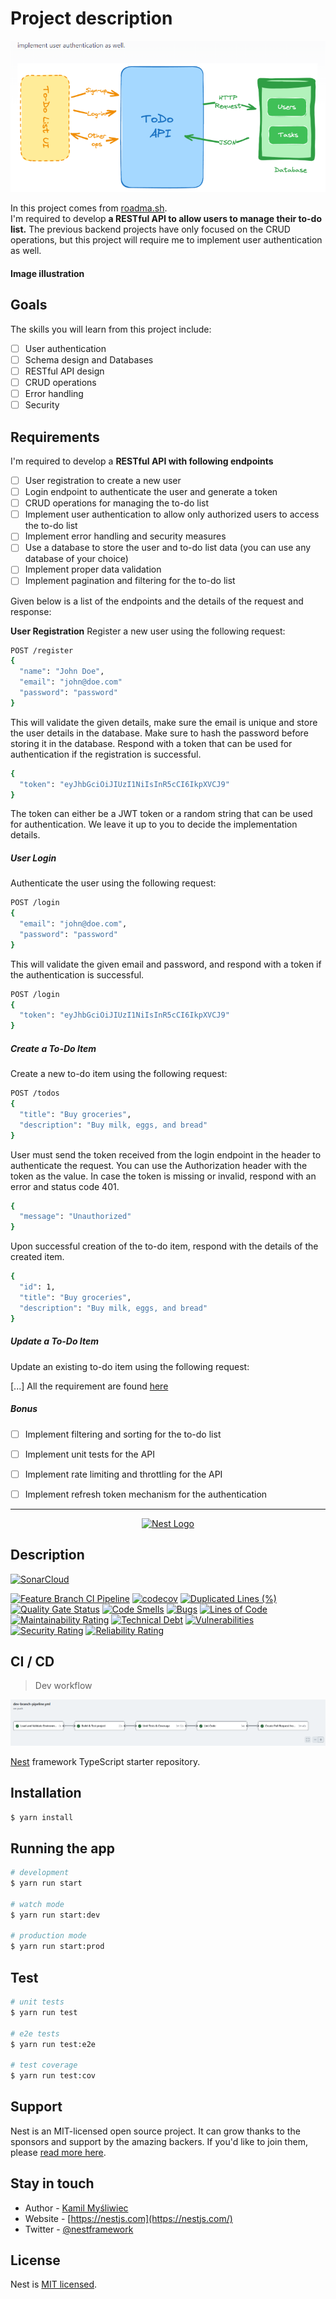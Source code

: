 
# Project description

<img src="assets/images/project-desc.png" alt="Ci description">

In this project comes from [roadma.sh](https://roadmap.sh/). <br> I'm required to develop **a RESTful API to allow users to manage their to-do list.** The previous backend projects have only focused on the CRUD operations, but this project will require me to implement user authentication as well.




#### Image illustration


## Goals
The skills you will learn from this project include:

* [ ] User authentication
* [ ] Schema design and Databases
* [ ] RESTful API design
* [ ] CRUD operations
* [ ] Error handling
* [ ] Security

## Requirements
I'm required to develop a **RESTful API with following endpoints**

* [ ] User registration to create a new user
* [ ] Login endpoint to authenticate the user and generate a token
* [ ] CRUD operations for managing the to-do list
* [ ] Implement user authentication to allow only authorized users to access the to-do list
* [ ] Implement error handling and security measures
* [ ] Use a database to store the user and to-do list data (you can use any database of your choice)
* [ ] Implement proper data validation
* [ ] Implement pagination and filtering for the to-do list

Given below is a list of the endpoints and the details of the request and response:

**User Registration**
Register a new user using the following request:
```sh
POST /register
{
  "name": "John Doe",
  "email": "john@doe.com"
  "password": "password"
}
```
This will validate the given details, make sure the email is unique and store the user details in the database. Make sure to hash the password before storing it in the database. Respond with a token that can be used for authentication if the registration is successful.
```sh
{
  "token": "eyJhbGciOiJIUzI1NiIsInR5cCI6IkpXVCJ9"
}
```

The token can either be a JWT token or a random string that can be used for authentication. We leave it up to you to decide the implementation details.

##### **User Login**
Authenticate the user using the following request:
```sh
POST /login
{
  "email": "john@doe.com",
  "password": "password"
}
```
This will validate the given email and password, and respond with a token if the authentication is successful.

```sh
POST /login
{
  "token": "eyJhbGciOiJIUzI1NiIsInR5cCI6IkpXVCJ9"
}
```

##### **Create a To-Do Item**
Create a new to-do item using the following request:
```sh
POST /todos
{
  "title": "Buy groceries",
  "description": "Buy milk, eggs, and bread"
}
```

User must send the token received from the login endpoint in the header to authenticate the request. You can use the Authorization header with the token as the value. In case the token is missing or invalid, respond with an error and status code 401.

```sh
{
  "message": "Unauthorized"
}
```
Upon successful creation of the to-do item, respond with the details of the created item.
```sh
{
  "id": 1,
  "title": "Buy groceries",
  "description": "Buy milk, eggs, and bread"
}
```
##### **Update a To-Do Item**
Update an existing to-do item using the following request:

[...] All the requirement are found [here](https://roadmap.sh/projects/todo-list-api)

##### Bonus
* [ ] Implement filtering and sorting for the to-do list
* [ ] Implement unit tests for the API
* [ ] Implement rate limiting and throttling for the API
* [ ] Implement refresh token mechanism for the authentication



---

<p align="center">
  <a href="http://nestjs.com/" target="blank"><img src="https://nestjs.com/img/logo-small.svg" width="200" alt="Nest Logo" /></a>
</p>


## Description

[![SonarCloud](https://sonarcloud.io/images/project_badges/sonarcloud-white.svg)](https://sonarcloud.io/summary/new_code?id=TheGreatJordach_Todo-List-APP)

<div style="align-items: center">


[![Feature Branch CI Pipeline](https://github.com/TheGreatJordach/Todo-List-APP/actions/workflows/dev-branch-pipeline.yml/badge.svg)](https://github.com/TheGreatJordach/Todo-List-APP/actions/workflows/dev-branch-pipeline.yml)
[![codecov](https://codecov.io/gh/TheGreatJordach/Todo-List-APP/graph/badge.svg?token=ilMpWHnJYl)](https://codecov.io/gh/TheGreatJordach/Todo-List-APP)
[![Duplicated Lines (%)](https://sonarcloud.io/api/project_badges/measure?project=TheGreatJordach_Todo-List-APP&metric=duplicated_lines_density)](https://sonarcloud.io/summary/new_code?id=TheGreatJordach_Todo-List-APP)
[![Quality Gate Status](https://sonarcloud.io/api/project_badges/measure?project=TheGreatJordach_Todo-List-APP&metric=alert_status)](https://sonarcloud.io/summary/new_code?id=TheGreatJordach_Todo-List-APP)
[![Code Smells](https://sonarcloud.io/api/project_badges/measure?project=TheGreatJordach_Todo-List-APP&metric=code_smells)](https://sonarcloud.io/summary/new_code?id=TheGreatJordach_Todo-List-APP)
[![Bugs](https://sonarcloud.io/api/project_badges/measure?project=TheGreatJordach_Todo-List-APP&metric=bugs)](https://sonarcloud.io/summary/new_code?id=TheGreatJordach_Todo-List-APP)
[![Lines of Code](https://sonarcloud.io/api/project_badges/measure?project=TheGreatJordach_Todo-List-APP&metric=ncloc)](https://sonarcloud.io/summary/new_code?id=TheGreatJordach_Todo-List-APP)
[![Maintainability Rating](https://sonarcloud.io/api/project_badges/measure?project=TheGreatJordach_Todo-List-APP&metric=sqale_rating)](https://sonarcloud.io/summary/new_code?id=TheGreatJordach_Todo-List-APP)
[![Technical Debt](https://sonarcloud.io/api/project_badges/measure?project=TheGreatJordach_Todo-List-APP&metric=sqale_index)](https://sonarcloud.io/summary/new_code?id=TheGreatJordach_Todo-List-APP)
[![Vulnerabilities](https://sonarcloud.io/api/project_badges/measure?project=TheGreatJordach_Todo-List-APP&metric=vulnerabilities)](https://sonarcloud.io/summary/new_code?id=TheGreatJordach_Todo-List-APP)
[![Security Rating](https://sonarcloud.io/api/project_badges/measure?project=TheGreatJordach_Todo-List-APP&metric=security_rating)](https://sonarcloud.io/summary/new_code?id=TheGreatJordach_Todo-List-APP)
[![Reliability Rating](https://sonarcloud.io/api/project_badges/measure?project=TheGreatJordach_Todo-List-APP&metric=reliability_rating)](https://sonarcloud.io/summary/new_code?id=TheGreatJordach_Todo-List-APP)

</div>

## CI / CD

> Dev workflow
<img src="assets/images/dev_ci_workflow.png" alt="Ci description">

[Nest](https://github.com/nestjs/nest) framework TypeScript starter repository.

## Installation

```bash
$ yarn install
```

## Running the app

```bash
# development
$ yarn run start

# watch mode
$ yarn run start:dev

# production mode
$ yarn run start:prod
```

## Test

```bash
# unit tests
$ yarn run test

# e2e tests
$ yarn run test:e2e

# test coverage
$ yarn run test:cov
```

## Support

Nest is an MIT-licensed open source project. It can grow thanks to the sponsors and support by the amazing backers. If you'd like to join them, please [read more here](https://docs.nestjs.com/support).

## Stay in touch

- Author - [Kamil Myśliwiec](https://kamilmysliwiec.com)
- Website - [https://nestjs.com](https://nestjs.com/)
- Twitter - [@nestframework](https://twitter.com/nestframework)

## License

Nest is [MIT licensed](LICENSE).
